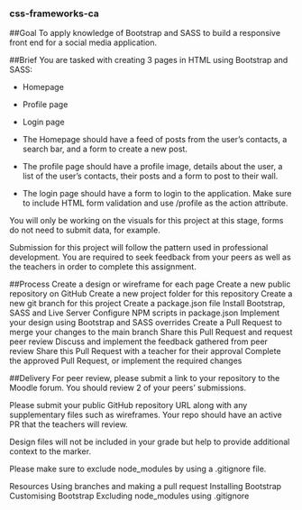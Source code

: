 ### css-frameworks-ca

##Goal
To apply knowledge of Bootstrap and SASS to build a responsive front end for a social media application.

##Brief
You are tasked with creating 3 pages in HTML using Bootstrap and SASS:

* Homepage
* Profile page
* Login page
* The Homepage should have a feed of posts from the user’s contacts, a search bar, and a form to create a new post.

* The profile page should have a profile image, details about the user, a list of the user’s contacts, their posts and a form to post to their wall.

* The login page should have a form to login to the application. Make sure to include HTML form validation and use /profile as the action attribute.

You will only be working on the visuals for this project at this stage, forms do not need to submit data, for example.

Submission for this project will follow the pattern used in professional development. You are required to seek feedback from your peers as well as the teachers in order to complete this assignment.

##Process
Create a design or wireframe for each page
Create a new public repository on GitHub
Create a new project folder for this repository
Create a new git branch for this project
Create a package.json file
Install Bootstrap, SASS and Live Server
Configure NPM scripts in package.json
Implement your design using Bootstrap and SASS overrides
Create a Pull Request to merge your changes to the main branch
Share this Pull Request and request peer review
Discuss and implement the feedback gathered from peer review
Share this Pull Request with a teacher for their approval
Complete the approved Pull Request, or implement the required changes

##Delivery
For peer review, please submit a link to your repository to the Moodle forum. You should review 2 of your peers’ submissions.

Please submit your public GitHub repository URL along with any supplementary files such as wireframes. Your repo should have an active PR that the teachers will review.

Design files will not be included in your grade but help to provide additional context to the marker.

Please make sure to exclude node_modules by using a .gitignore file.

Resources
Using branches and making a pull request
Installing Bootstrap
Customising Bootstrap
Excluding node_modules using .gitignore
